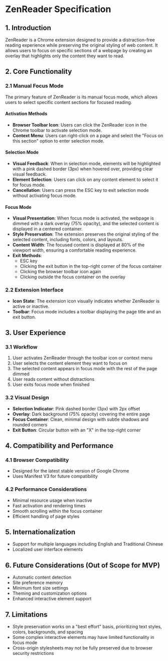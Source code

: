 # ZenReader Specification

## 1. Introduction

ZenReader is a Chrome extension designed to provide a distraction-free reading experience while preserving the original styling of web content. It allows users to focus on specific sections of a webpage by creating an overlay that highlights only the content they want to read.

## 2. Core Functionality

### 2.1 Manual Focus Mode

The primary feature of ZenReader is its manual focus mode, which allows users to select specific content sections for focused reading.

#### Activation Methods

- **Browser Toolbar Icon**: Users can click the ZenReader icon in the Chrome toolbar to activate selection mode.
- **Context Menu**: Users can right-click on a page and select the "Focus on this section" option to enter selection mode.

#### Selection Mode

- **Visual Feedback**: When in selection mode, elements will be highlighted with a pink dashed border (3px) when hovered over, providing clear visual feedback.
- **Element Selection**: Users can click on any content element to select it for focus mode.
- **Cancellation**: Users can press the ESC key to exit selection mode without activating focus mode.

#### Focus Mode

- **Visual Presentation**: When focus mode is activated, the webpage is dimmed with a dark overlay (75% opacity), and the selected content is displayed in a centered container.
- **Style Preservation**: The extension preserves the original styling of the selected content, including fonts, colors, and layouts.
- **Content Width**: The focused content is displayed at 80% of the viewport width, ensuring a comfortable reading experience.
- **Exit Methods**:
  - ESC key
  - Clicking the exit button in the top-right corner of the focus container
  - Clicking the browser toolbar icon again
  - Clicking outside the focus container on the overlay

### 2.2 Extension Interface

- **Icon State**: The extension icon visually indicates whether ZenReader is active or inactive.
- **Toolbar**: Focus mode includes a toolbar displaying the page title and an exit button.

## 3. User Experience

### 3.1 Workflow

1. User activates ZenReader through the toolbar icon or context menu
2. User selects the content element they want to focus on
3. The selected content appears in focus mode with the rest of the page dimmed
4. User reads content without distractions
5. User exits focus mode when finished

### 3.2 Visual Design

- **Selection Indicator**: Pink dashed border (3px) with 2px offset
- **Overlay**: Dark background (75% opacity) covering the entire page
- **Focus Container**: Clean, minimal design with subtle shadows and rounded corners
- **Exit Button**: Circular button with an "X" in the top-right corner

## 4. Compatibility and Performance

### 4.1 Browser Compatibility

- Designed for the latest stable version of Google Chrome
- Uses Manifest V3 for future compatibility

### 4.2 Performance Considerations

- Minimal resource usage when inactive
- Fast activation and rendering times
- Smooth scrolling within the focus container
- Efficient handling of page styles

## 5. Internationalization

- Support for multiple languages including English and Traditional Chinese
- Localized user interface elements

## 6. Future Considerations (Out of Scope for MVP)

- Automatic content detection
- Site preference memory
- Minimum font size settings
- Theming and customization options
- Enhanced interactive element support

## 7. Limitations

- Style preservation works on a "best effort" basis, prioritizing text styles, colors, backgrounds, and spacing
- Some complex interactive elements may have limited functionality in focus mode
- Cross-origin stylesheets may not be fully preserved due to browser security restrictions

